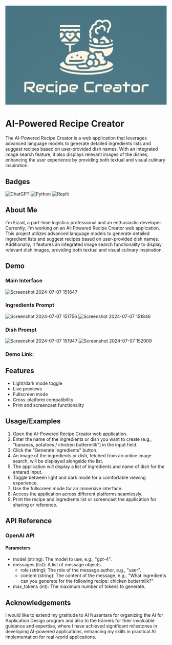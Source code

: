 ![Recipe creator.png](https://github.com/EizadRashid/AI-Powered-Recipe-Creator/blob/main/Recipe%20creator.png)
# AI-Powered Recipe Creator

The AI-Powered Recipe Creator is a web application that leverages advanced language models to generate detailed ingredients lists and suggest recipes based on user-provided dish names. With an integrated image search feature, it also displays relevant images of the dishes, enhancing the user experience by providing both textual and visual culinary inspiration.

## Badges

![ChatGPT](https://img.shields.io/badge/chatGPT-74aa9c?style=for-the-badge&logo=openai&logoColor=white)
![Python](https://img.shields.io/badge/python-3670A0?style=for-the-badge&logo=python&logoColor=ffdd54)
![Replit](https://img.shields.io/badge/Replit-DD1200?style=for-the-badge&logo=Replit&logoColor=white)



## About Me
I'm Eizad, a part-time logistics professional and an enthusiastic developer. Currently, I'm working on an AI-Powered Recipe Creator web application. This project utilizes advanced language models to generate detailed ingredient lists and suggest recipes based on user-provided dish names. Additionally, it features an integrated image search functionality to display relevant dish images, providing both textual and visual culinary inspiration.


## Demo
### Main Interface
![Screenshot 2024-07-07 151647](https://github.com/EizadRashid/AI-Powered-Recipe-Creator/assets/174173959/7555a938-7f59-40db-9cef-26bd488c6b9b)

### Ingredients Prompt
![Screenshot 2024-07-07 151756](https://github.com/EizadRashid/AI-Powered-Recipe-Creator/assets/174173959/d8774764-784f-4815-8232-0673bd916b17)
![Screenshot 2024-07-07 151846](https://github.com/EizadRashid/AI-Powered-Recipe-Creator/assets/174173959/ef9dd822-6e09-42cc-9241-0a3436750f84)

### Dish Prompt
![Screenshot 2024-07-07 151947](https://github.com/EizadRashid/AI-Powered-Recipe-Creator/assets/174173959/89f74986-7464-47b4-9f16-01a5d47c016d)
![Screenshot 2024-07-07 152009](https://github.com/EizadRashid/AI-Powered-Recipe-Creator/assets/174173959/37da4477-b47f-45e8-956b-3cc26da68fb4)


### Demo Link: 






## Features

+ Light/dark mode toggle
+ Live previews
+ Fullscreen mode
+ Cross-platform compatibility
+ Print and screencast functionality


## Usage/Examples

1. Open the AI-Powered Recipe Creator web application.
2. Enter the name of the ingredients or dish you want to create (e.g., "bananas, potatoes / chicken buttermilk") in the input field.
3. Click the "Generate Ingredients" button.
4. An image of the ingredients or dish, fetched from an online image search, will be displayed alongside the list.
5. The application will display a list of ingredients and name of dish for the entered input.
6. Toggle between light and dark mode for a comfortable viewing experience.
7. Use the fullscreen mode for an immersive interface.
8. Access the application across different platforms seamlessly.
9. Print the recipe and ingredients list or screencast the application for sharing or reference.


## API Reference

### OpenAI API
#### Parameters
- model (string): The model to use, e.g., "gpt-4".
- messages (list): A list of message objects.
  - role (string): The role of the message author, e.g., "user".
  - content (string): The content of the message, e.g., "What ingredients can you generate for the following recipe: chicken buttermilk?"
- max_tokens (int): The maximum number of tokens to generate.


## Acknowledgements

I would like to extend my gratitude to AI Nusantara for organizing the AI for Application Design program and also to the trainers for their invaluable guidance and expertise, where I have achieved significant milestones in developing AI-powered applications, enhancing my skills in practical AI implementation for real-world applications.
